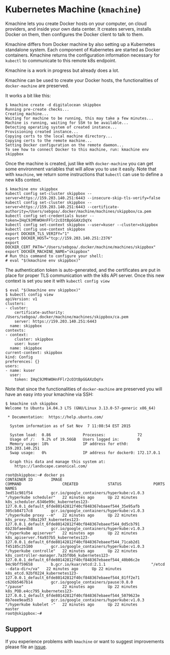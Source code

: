Kubernetes Machine (`kmachine`)
===============================

Kmachine lets you create Docker hosts on your computer, on cloud providers, and
inside your own data center. It creates servers, installs Docker on them, then
configures the Docker client to talk to them.

Kmachine differs from Docker machine by also setting up a Kubernetes standalone system.
Each component of Kubernetes are started as Docker containers. Kmachine returns the configuration
information necessary for `kubectl` to communicate to this remote k8s endpoint.

Kmachine is a work in progress but already does a lot.

Kmachine can be used to create your Docker hosts, the functionalities of `docker-machine` are preserved.

It works a bit like this:

```console
$ kmachine create -d digitalocean skippbox
Running pre-create checks...
Creating machine...
Waiting for machine to be running, this may take a few minutes...
Machine is running, waiting for SSH to be available...
Detecting operating system of created instance...
Provisioning created instance...
Copying certs to the local machine directory...
Copying certs to the remote machine...
Setting Docker configuration on the remote daemon...
To see how to connect Docker to this machine, run: kmachine env skippbox
```

Once the machine is created, just like with `docker-machine` you can get some environment variables that will allow you to use it easily.
Note that with `kmachine`, we return some instructions that `kubectl` can use to define a new k8s context.

```console
$ kmachine env skippbox
kubectl config set-cluster skippbox --server=https://159.203.140.251:6443 --insecure-skip-tls-verify=false
kubectl config set-cluster skippbox --server=https://159.203.140.251:6443 --certificate-authority=/Users/sebgoa/.docker/machine/machines/skippbox/ca.pem
kubectl config set-credentials kuser --token=IHqC9JMhWOHnFFlr2cO3tBpGGAXzDqYx
kubectl config set-context skippbox --user=kuser --cluster=skippbox
kubectl config use-context skippbox
export DOCKER_TLS_VERIFY="1"
export DOCKER_HOST="tcp://159.203.140.251:2376"
export DOCKER_CERT_PATH="/Users/sebgoa/.docker/machine/machines/skippbox"
export DOCKER_MACHINE_NAME="skippbox"
# Run this command to configure your shell: 
# eval "$(kmachine env skippbox)"
```

The authentication token is auto-generated, and the certificates are put in place for proper TLS communication with the k8s API server.
Once this new context is set you see it with `kubectl config view`

```console
$ eval "$(kmachine env skippbox)"
$ kubectl config view
apiVersion: v1
clusters:
- cluster:
    certificate-authority: /Users/sebgoa/.docker/machine/machines/skippbox/ca.pem
    server: https://159.203.140.251:6443
  name: skippbox
contexts:
- context:
    cluster: skippbox
    user: kuser
  name: skippbox
current-context: skippbox
kind: Config
preferences: {}
users:
- name: kuser
  user:
    token: IHqC9JMhWOHnFFlr2cO3tBpGGAXzDqYx
```

Note that since the functionalities of `docker-machine` are preserved you will have an easy into your kmachine via SSH:

```console
$ kmachine ssh skippbox
Welcome to Ubuntu 14.04.3 LTS (GNU/Linux 3.13.0-57-generic x86_64)

 * Documentation:  https://help.ubuntu.com/

  System information as of Sat Nov  7 11:08:54 EST 2015

  System load:  0.86              Processes:              72
  Usage of /:   9.2% of 19.56GB   Users logged in:        0
  Memory usage: 18%               IP address for eth0:    159.203.140.251
  Swap usage:   0%                IP address for docker0: 172.17.0.1

  Graph this data and manage this system at:
    https://landscape.canonical.com/

root@skippbox:~# docker ps
CONTAINER ID        IMAGE                                       COMMAND                  CREATED             STATUS              PORTS               NAMES
3ed51c981f54        gcr.io/google_containers/hyperkube:v1.0.3   "/hyperkube scheduler"   22 minutes ago      Up 22 minutes                           k8s_scheduler.6346e99c_kubernetes123-127.0.0.1_default_6fde80142812f40cf848367ebaeef544_35e95afb
305cb84717c8        gcr.io/google_containers/hyperkube:v1.0.3   "/hyperkube proxy --m"   22 minutes ago      Up 22 minutes                           k8s_proxy.7d0a1297_kubernetes123-127.0.0.1_default_6fde80142812f40cf848367ebaeef544_0d5cb791
6b23bfaee4b8        gcr.io/google_containers/hyperkube:v1.0.3   "/hyperkube apiserver"   22 minutes ago      Up 22 minutes                           k8s_apiserver.f4a937b5_kubernetes123-127.0.0.1_default_6fde80142812f40cf848367ebaeef544_71cab2d1
f45185c25100        gcr.io/google_containers/hyperkube:v1.0.3   "/hyperkube controlle"   22 minutes ago      Up 22 minutes                           k8s_controller-manager.7a35f0b6_kubernetes123-127.0.0.1_default_6fde80142812f40cf848367ebaeef544_40b06c2e
94c9bff59658        b.gcr.io/kuar/etcd:2.1.1                    "/etcd --data-dir=/va"   22 minutes ago      Up 22 minutes                           k8s_etcd.92bf0224_kubernetes123-127.0.0.1_default_6fde80142812f40cf848367ebaeef544_81ff2e71
c626b5467b14        gcr.io/google_containers/pause:0.8.0        "/pause"                 22 minutes ago      Up 22 minutes                           k8s_POD.e4cc795_kubernetes123-127.0.0.1_default_6fde80142812f40cf848367ebaeef544_5079623e
8b7eee9ead53        gcr.io/google_containers/hyperkube:v1.0.3   "/hyperkube kubelet -"   22 minutes ago      Up 22 minutes                           master
root@skippbox:~# 
```

Support
-------

If you experience problems with `kmachine` or want to suggest improvements please file an [issue](https://github.com/skippbox/machine/issues).

